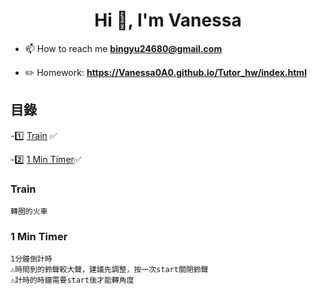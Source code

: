 <h1 align="center">Hi 👋, I'm Vanessa</h1>

- 📫 How to reach me **bingyu24680@gmail.com**

- ✏️ Homework: **https://Vanessa0A0.github.io/Tutor_hw/index.html**

## 目錄

-1️⃣ [Train](#train) ✅

-2️⃣ [1 Min Timer](#1mintimer)✅




### Train
	轉圈的火車
	
### 1 Min Timer
	1分鐘倒計時
	⚠️時間到的鈴聲較大聲，建議先調整，按一次start關閉鈴聲
	⚠️計時的時鐘需要start後才能轉角度

